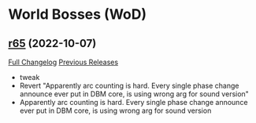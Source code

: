 # <DBM> World Bosses (WoD)

## [r65](https://github.com/DeadlyBossMods/DBM-WoD/tree/r65) (2022-10-07)
[Full Changelog](https://github.com/DeadlyBossMods/DBM-WoD/compare/r64...r65) [Previous Releases](https://github.com/DeadlyBossMods/DBM-WoD/releases)

- tweak  
- Revert "Apparently arc counting is hard. Every single phase change announce ever put in DBM core, is using wrong arg for sound version"  
- Apparently arc counting is hard. Every single phase change announce ever put in DBM core, is using wrong arg for sound version  

